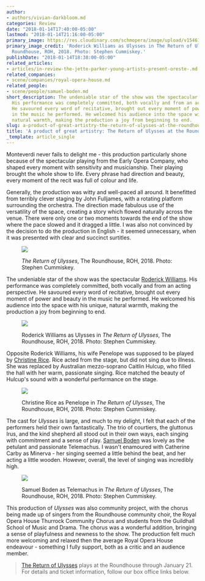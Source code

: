 ```yaml
---
author:
- authors/vivian-darkbloom.md
categories: Review
date: "2018-01-14T17:40:00-05:00"
lastmod: "2018-01-14T21:16:00-05:00"
primary_image: https://res.cloudinary.com/schmopera/image/upload/v1546194736/media/2018/12/sq---PR8A8347-RODERICK-WILLIAMS-AS-ULYSSES-ROH-ROUNDHOUSE-PHOTO-BY-STEPHEN-CUMMISKEY.jpg
primary_image_credit: 'Roderick Williams as Ulysses in The Return of Ulysses, The
  Roundhouse, ROH, 2018. Photo: Stephen Cummiskey.'
publishDate: "2018-01-14T18:38:00-05:00"
related_articles:
- articles/in-review-the-jette-parker-young-artists-present-oreste-.md
related_companies:
- scene/companies/royal-opera-house.md
related_people:
- scene/people/samuel-boden.md
short_description: The undeniable star of the show was the spectacular Roderick Williams.
  His performance was completely committed, both vocally and from an acting perspective.
  He savoured every word of recitative, brought out every moment of power and beauty
  in the music he performed. He welcomed his audience into the space with his unique,
  natural warmth, making the production a joy from beginning to end.
slug: a-product-of-great-artistry-the-return-of-ulysses-at-the-roundhouse
title: 'A product of great artistry: The Return of Ulysses at the Roundhouse'
_template: article_single
---
```

Monteverdi never fails to delight me - this production particularly shone because of the spectacular playing from the Early Opera Company, who shaped every moment with sensitivity and musicianship. Their playing brought the whole show to life. Every phrase had direction and beauty, every moment of the recit was full of colour and life.

Generally, the production was witty and well-paced all around. It benefitted from terribly clever staging by John Fulljames, with a rotating platform surrounding the orchestra. The direction made fabulous use of the versatility of the space, creating a story which flowed naturally across the venue. There were only one or two moments towards the end of the show where the pace slowed and it dragged a little. I was also not convinced by the decision to do the production in English - it seemed unnecessary, when it was presented with clear and succinct surtitles.

<figure data-type="image">

![](https://res.cloudinary.com/schmopera/image/upload/v1546194875/media/2018/12/SC1_2935-THE-RETURN-OF-ULYSSES-PRODUCTION-IMAGE-ROH-ROUNDHOUSE-PHOTO-BY-STEPHEN-CUMMISKEY.jpg)<figcaption>_The Return of Ulysses_, The Roundhouse, ROH, 2018. Photo: Stephen Cummiskey.</figcaption>
</figure>

The undeniable star of the show was the spectacular [Roderick Williams](/scene/people/roderick-williams/). His performance was completely committed, both vocally and from an acting perspective. He savoured every word of recitative, brought out every moment of power and beauty in the music he performed. He welcomed his audience into the space with his unique, natural warmth, making the production a joy from beginning to end.

<figure data-type="image">

![](https://res.cloudinary.com/schmopera/image/upload/v1546194929/media/2018/12/IMG_5940-RODERICK-WILLIAMS-AS-ULYSSES--ROH-ROUNDHOUSE-PHOTO-BY-STEPHEN-CUMMISKEY.jpg)<figcaption>Roderick Williams as Ulysses in _The Return of Ulysses_, The Roundhouse, ROH, 2018. Photo: Stephen Cummiskey.</figcaption>
</figure>

Opposite Roderick Williams, his wife Penelope was supposed to be played by [Christine Rice](/scene/people/christine-rice/). Rice acted from the stage, but did not sing due to illness. She was replaced by Australian mezzo-soprano Caitlin Hulcup, who filled the hall with her warm, passionate singing. Rice matched the beauty of Hulcup's sound with a wonderful performance on the stage.

<figure data-type="image">

![](https://res.cloudinary.com/schmopera/image/upload/v1546195040/media/2018/12/PR8A9865-CHRISTINE-RICE-AS-PENELOPE-ROH-ROUNDHOUSE-PHOTO-BY-STEPHEN-CUMMISKEY.jpg)<figcaption>Christine Rice as Penelope in _The Return of Ulysses_, The Roundhouse, ROH, 2018. Photo: Stephen Cummiskey.</figcaption>
</figure>

The cast for _Ulysses_ is large, and much to my delight, I felt that each of the performers held their own fantastically. The trio of courtiers, the gluttonus Irus, and the kind shepherd all stood out in their own ways, each singing with commitment and a sense of play. [Samuel Boden](/scene/people/samuel-boden/) was lovely as the petulant and passionate Telemachus. I wasn't enamoured with Catherine Carby as Minerva - her singing seemed a little behind the beat, and her acting a little wooden. However, overall, the level of singing was incredibly high.

<figure data-type="image">

![](https://res.cloudinary.com/schmopera/image/upload/v1546195083/media/2018/12/IMG_5898-SAMUEL-BODEN-AS-TELEMACHUS-ROH-ROUNDHOUSE-PHOTO-BY-STEPHEN-CUMMISKEY.jpg)<figcaption>Samuel Boden as Telemachus in _The Return of Ulysses_, The Roundhouse, ROH, 2018. Photo: Stephen Cummiskey.</figcaption>
</figure>

This production of _Ulysses_ was also community project, with the chorus being made up of singers from the Roundhouse community choir, the Royal Opera House Thurrock Community Chorus and students from the Guildhall School of Music and Drama. The chorus was a wonderful addition, bringing a sense of playfulness and newness to the show. The production felt much more welcoming and relaxed then the average Royal Opera House endeavour - something I fully support, both as a critic and an audience member.

> [The Return of Ulysses](http://www.roh.org.uk/productions/the-return-of-ulysses-by-john-fulljames) plays at the Roundhouse through January 21. For details and ticket information, follow our box office links below.